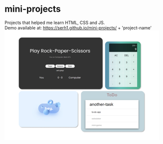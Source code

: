 # mini-projects

Projects that helped me learn HTML, CSS and JS.
<br>
Demo available at: https://serh1.github.io/mini-projects/ + 'project-name'
![preview img](preview.jpg)
